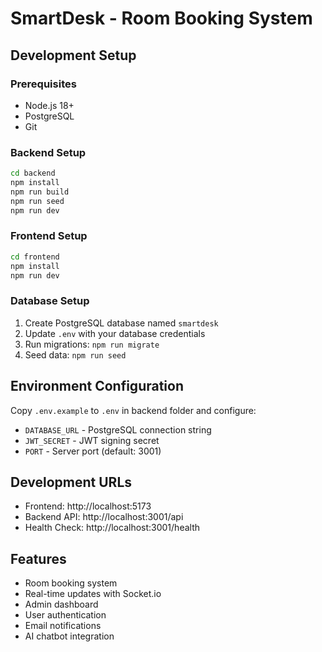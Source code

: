 # SmartDesk - Room Booking System

## Development Setup

### Prerequisites
- Node.js 18+
- PostgreSQL
- Git

### Backend Setup
```bash
cd backend
npm install
npm run build
npm run seed
npm run dev
```

### Frontend Setup
```bash
cd frontend
npm install
npm run dev
```

### Database Setup
1. Create PostgreSQL database named `smartdesk`
2. Update `.env` with your database credentials
3. Run migrations: `npm run migrate`
4. Seed data: `npm run seed`

## Environment Configuration

Copy `.env.example` to `.env` in backend folder and configure:
- `DATABASE_URL` - PostgreSQL connection string
- `JWT_SECRET` - JWT signing secret
- `PORT` - Server port (default: 3001)

## Development URLs
- Frontend: http://localhost:5173
- Backend API: http://localhost:3001/api
- Health Check: http://localhost:3001/health

## Features
- Room booking system
- Real-time updates with Socket.io
- Admin dashboard
- User authentication
- Email notifications
- AI chatbot integration